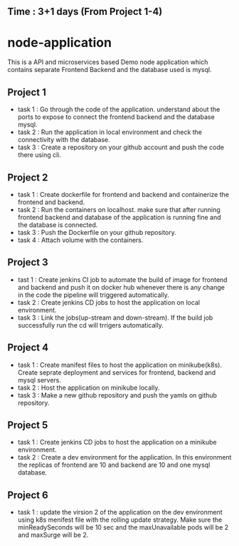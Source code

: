 ## Time : 3+1 days (From Project 1-4)

# node-application
This is a API and microservices based Demo node application which contains separate Frontend Backend and the database used is mysql. 

## Project 1 
* task 1 : Go through the code of the application. understand about the ports to expose to connect the frontend backend and the database mysql.
* task 2 : Run the application in local environment and check the connectivity with the database.
* task 3 : Create a repository on your github account and push the code there using cli.

## Project 2
* task 1 : Create dockerfile for frontend and backend and containerize the frontend and backend.
* task 2 : Run the containers on localhost. make sure that after running frontend backend and database of the application is running fine and the database is connected.
* task 3 : Push the Dockerfile on your github repository.
* task 4 : Attach volume with the containers.

## Project 3
* tast 1 : Create jenkins CI job to automate the build of image for frontend and backend and push it on docker hub whenever there is any change in the code the pipeline will triggered automatically.
* task 2 : Create jenkins CD jobs to host the application on local environment.
* task 3 : Link the jobs(up-stream and down-stream). If the build job successfully run the cd will trrigers automatically. 

## Project 4
* task 1 : Create manifest files to host the application on minikube(k8s). Create seprate deployment and services for frontend, backend and mysql servers.
* task 2 : Host the application on minikube locally.
* task 3 : Make a new github repository and push the yamls on github repository.

## Project 5
* task 1 : Create jenkins CD jobs to host the application on a minikube environment.
* task 2 : Create a dev environment for the application. In this environment the replicas of frontend are 10 and backend are 10 and one mysql database. 

## Project 6
* task 1 : update the virsion 2 of the application on the dev environment using k8s menifest file with the rolling update strategy. Make sure the minReadySeconds will be 10 sec and the maxUnavailable pods will be 2 and maxSurge will be 2.
